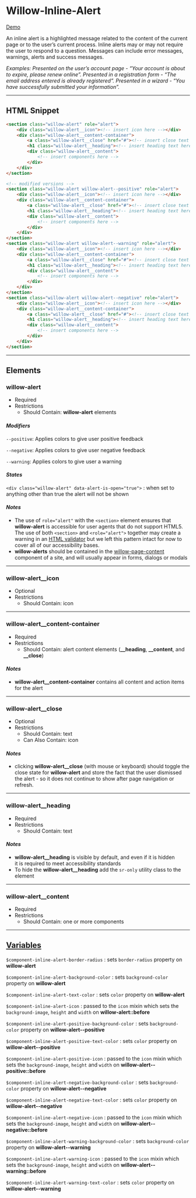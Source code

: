 # **Willow-Inline-Alert**

[Demo](https://unumux.github.io/willow-testing-site/components/inline-alert.html)

An inline alert is a highlighted message related to the content of the current page or to the user’s current process. Inline alerts may or may not require the user to respond to a question. Messages can include error messages, warnings, alerts and success messages.

_Examples: Presented on the user’s account page - “Your account is about to expire, please renew online”. Presented in a registration form - “The email address entered is already registered”. Presented in a wizard - “You have successfully submitted your information”._

---

## HTML Snippet

```html
<section class="willow-alert" role="alert">
    <div class="willow-alert__icon"><!-- insert icon here --></div>
    <div class="willow-alert__content-container">
        <a class="willow-alert__close" href="#"><!-- insert close text and optional icon here --></a>
        <h1 class="willow-alert__heading"><!-- insert heading text here --></h1>
        <div class="willow-alert__content">
            <!-- insert components here -->
        </div>
    </div>
</section>

<!-- modified versions -->
<section class="willow-alert willow-alert--positive" role="alert">
    <div class="willow-alert__icon"><!-- insert icon here --></div>
    <div class="willow-alert__content-container">
        <a class="willow-alert__close" href="#"><!-- insert close text and optional icon here --></a>
        <h1 class="willow-alert__heading"><!-- insert heading text here --></h1>
        <div class="willow-alert__content">
            <!-- insert components here -->
        </div>
    </div>
</section>
<section class="willow-alert willow-alert--warning" role="alert">
    <div class="willow-alert__icon"><!-- insert icon here --></div>
    <div class="willow-alert__content-container">
        <a class="willow-alert__close" href="#"><!-- insert close text and optional icon here --></a>
        <h1 class="willow-alert__heading"><!-- insert heading text here --></h1>
        <div class="willow-alert__content">
            <!-- insert components here -->
        </div>
    </div>
</section>
<section class="willow-alert willow-alert--negative" role="alert">
    <div class="willow-alert__icon"><!-- insert icon here --></div>
    <div class="willow-alert__content-container">
        <a class="willow-alert__close" href="#"><!-- insert close text and optional icon here --></a>
        <h1 class="willow-alert__heading"><!-- insert heading text here --></h1>
        <div class="willow-alert__content">
            <!-- insert components here -->
        </div>
    </div>
</section>
```

---

## Elements

### willow-alert

- Required
- Restrictions
  - Should Contain: **willow-alert** elements

#### _Modifiers_

`--positive`: Applies colors to give user positive feedback

`--negative`: Applies colors to give user negative feedback

`--warning`: Applies colors to give user a warning

#### _States_

`<div class="willow-alert" data-alert-is-open="true">` : when set to anything other than true the alert will not be shown

#### _Notes_

- The use of `role="alert"` with the `<section>` element ensures that **willow-alert** is accessible for user agents that do not support HTML5. The use of both `<section>` and `<role="alert">` together may create a warning in an [HTML validator](https://validator.w3.org/) but we left this pattern intact for now to cover all of our accessibility bases.
- **willow-alerts** should be contained in the [willow-page-content](../page-content) component of a site, and will usually appear in forms, dialogs or modals

---

### willow-alert__icon

- Optional
- Restrictions
  - Should Contain: icon

---

### willow-alert__content-container

- Required
- Restrictions
  - Should Contain: alert content elements (**__heading**, **__content**, and **__close**)

#### _Notes_

- **willow-alert__content-container** contains all content and action items for the alert

---

### willow-alert__close

- Optional
- Restrictions
  - Should Contain: text
  - Can Also Contain: icon

#### _Notes_

- clicking **willow-alert__close** (with mouse or keyboard) should toggle the close state for **willow-alert** and store the fact that the user dismissed the alert - so it does not continue to show after page navigation or refresh.

---

### willow-alert__heading

- Required
- Restrictions
  - Should Contain: text

#### _Notes_

- **willow-alert__heading** is visible by default, and even if it is hidden it is required to meet accessibility standards
- To hide the **willow-alert__heading** add the `sr-only` utility class to the element

---

### willow-alert__content

- Required
- Restrictions
  - Should Contain: one or more components

---

## [Variables](./styles/_default-variables.scss)

`$component-inline-alert-border-radius` : sets `border-radius` property on **willow-alert**

`$component-inline-alert-background-color` : sets `background-color` property on **willow-alert**

`$component-inline-alert-text-color` : sets `color` property on **willow-alert**

`$component-inline-alert-icon` : passed to the `icon` mixin which sets the `background-image`, `height` and `width` on **willow-alert::before**

`$component-inline-alert-positive-background-color` : sets `background-color` property on **willow-alert--positive**

`$component-inline-alert-positive-text-color` : sets `color` property on **willow-alert--positive**

`$component-inline-alert-positive-icon` : passed to the `icon` mixin which sets the `background-image`, `height` and `width` on **willow-alert--positive::before**

`$component-inline-alert-negative-background-color` : sets `background-color` property on **willow-alert--negative**

`$component-inline-alert-negative-text-color` : sets `color` property on **willow-alert--negative**

`$component-inline-alert-negative-icon` : passed to the `icon` mixin which sets the `background-image`, `height` and `width` on **willow-alert--negative::before**

`$component-inline-alert-warning-background-color` : sets `background-color` property on **willow-alert--warning**

`$component-inline-alert-warning-icon` : passed to the `icon` mixin which sets the `background-image`, `height` and `width` on **willow-alert--warning::before**

`$component-inline-alert-warning-text-color` : sets `color` property on **willow-alert--warning**

